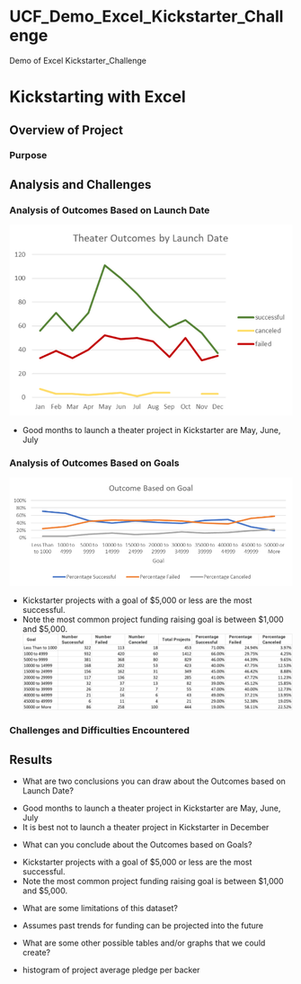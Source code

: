 # UCF_Demo_Excel_Kickstarter_Challenge
Demo of Excel Kickstarter_Challenge

# Kickstarting with Excel

## Overview of Project

### Purpose

## Analysis and Challenges

### Analysis of Outcomes Based on Launch Date
![Outcome Based on Launch Date](./Theater_Outcomes_by_Launch_Date.png)
* Good months to launch a theater project in Kickstarter are May, June, July

### Analysis of Outcomes Based on Goals
![Outcome Based on Goal](./Outcome_by_Goal.png)
* Kickstarter projects with a goal of $5,000 or less are the most successful.
* Note the most common project funding raising goal is between $1,000 and $5,000.
![Table of Outcome Based on Goal](./Table_Outcome_by_Goal.png)

### Challenges and Difficulties Encountered

## Results

- What are two conclusions you can draw about the Outcomes based on Launch Date?
* Good months to launch a theater project in Kickstarter are May, June, July
* It is best not to launch a theater project in Kickstarter in December

- What can you conclude about the Outcomes based on Goals?
* Kickstarter projects with a goal of $5,000 or less are the most successful.
* Note the most common project funding raising goal is between $1,000 and $5,000.

- What are some limitations of this dataset?
* Assumes past trends for funding can be projected into the future

- What are some other possible tables and/or graphs that we could create?
* histogram of project average pledge per backer
